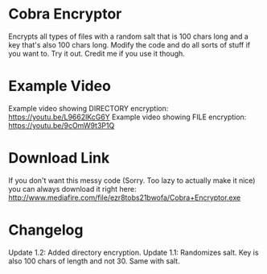 # Cobra Encryptor
Encrypts all types of files with a random salt that is 100 chars long and a key that's also 100 chars long. Modify the code and do all sorts of stuff if you want to. Try it out. Credit me if you use it though.

# Example Video
Example video showing DIRECTORY encryption: https://youtu.be/L9662lKcG6Y
Example video showing FILE encryption: https://youtu.be/9cOmW9t3P1Q

# Download Link
If you don't want this messy code (Sorry. Too lazy to actually make it nice) you can always download it right here: http://www.mediafire.com/file/ezr8tobs21bwofa/Cobra+Encryptor.exe

# Changelog
Update 1.2: Added directory encryption.
Update 1.1: Randomizes salt. Key is also 100 chars of length and not 30. Same with salt.